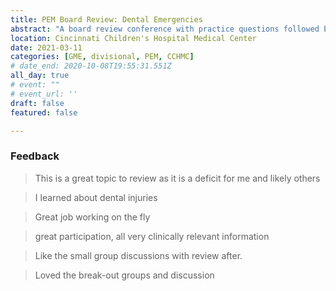 ```yaml
---
title: PEM Board Review: Dental Emergencies 
abstract: "A board review conference with practice questions followed by an expert discussion. For the board questions, I followed a modified team-based learning format where faculty and fellows answer questions individually, then discuss in small breakout groups and commit to an answer. We then review the correct answers as a large group, focusing on questions with disagreement."
location: Cincinnati Children's Hospital Medical Center
date: 2021-03-11
categories: [GME, divisional, PEM, CCHMC]
# date_end: 2020-10-08T19:55:31.551Z
all_day: true
# event: ""
# event_url: ''
draft: false
featured: false

---
```

### Feedback
<!--StartFragment-->

> This is a great topic to review as it is a deficit for me and likely others

> I learned about dental injuries

> Great job working on the fly

> great participation, all very clinically relevant information

> Like the small group discussions with review after.

> Loved the break-out groups and discussion

<!--EndFragment-->
